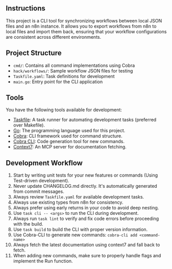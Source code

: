 ## Instructions

This project is a CLI tool for synchronizing workflows between local JSON files and an n8n instance. It allows you to export workflows from n8n to local files and import them back, ensuring that your workflow configurations are consistent across different environments.

## Project Structure

- `cmd/`: Contains all command implementations using Cobra
- `hack/workflows/`: Sample workflow JSON files for testing
- `Taskfile.yaml`: Task definitions for development
- `main.go`: Entry point for the CLI application

## Tools

You have the following tools available for development:

- [Taskfile](https://taskfile.dev/#/): A task runner for automating development tasks (preferred over Makefile).
- [Go](https://golang.org/): The programming language used for this project.
- [Cobra](https://github.com/spf13/cobra): CLI framework used for command structure.
- [Cobra CLI](https://github.com/spf13/cobra-cli): Code generation tool for new commands.
- [Context7](https://github.com/upstash/context7): An MCP server for documentation fetching.

## Development Workflow

1. Start by writing unit tests for your new features or commands (Using Test-driven development).
2. Never update CHANGELOG.md directly. It's automatically generated from commit messages.
3. Always review `Taskfile.yaml` for available development tasks.
4. Always use existing types from n8n for consistency.
5. Always prefer using early returns in your code to avoid deep nesting.
6. Use `task cli -- <args>` to run the CLI during development.
7. Always run `task lint` to verify and fix code errors before proceeding with the build.
8. Use `task build` to build the CLI with proper version information.
9. Use Cobra-CLI to generate new commands: `cobra-cli add <command-name>`
10. Always fetch the latest documentation using context7 and fall back to fetch.
11. When adding new commands, make sure to properly handle flags and implement the Run function.
